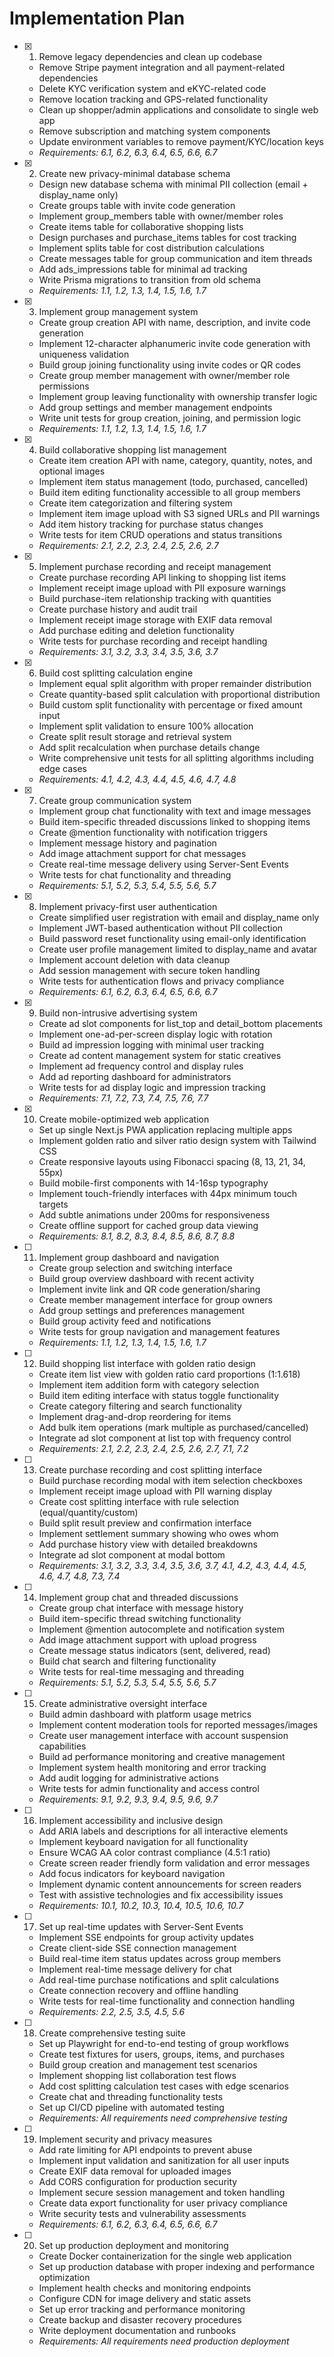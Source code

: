 # Implementation Plan

- [x] 1. Remove legacy dependencies and clean up codebase
  - Remove Stripe payment integration and all payment-related dependencies
  - Delete KYC verification system and eKYC-related code
  - Remove location tracking and GPS-related functionality
  - Clean up shopper/admin applications and consolidate to single web app
  - Remove subscription and matching system components
  - Update environment variables to remove payment/KYC/location keys
  - _Requirements: 6.1, 6.2, 6.3, 6.4, 6.5, 6.6, 6.7_

- [x] 2. Create new privacy-minimal database schema
  - Design new database schema with minimal PII collection (email + display_name only)
  - Create groups table with invite code generation
  - Implement group_members table with owner/member roles
  - Create items table for collaborative shopping lists
  - Design purchases and purchase_items tables for cost tracking
  - Implement splits table for cost distribution calculations
  - Create messages table for group communication and item threads
  - Add ads_impressions table for minimal ad tracking
  - Write Prisma migrations to transition from old schema
  - _Requirements: 1.1, 1.2, 1.3, 1.4, 1.5, 1.6, 1.7_

- [x] 3. Implement group management system
  - Create group creation API with name, description, and invite code generation
  - Implement 12-character alphanumeric invite code generation with uniqueness validation
  - Build group joining functionality using invite codes or QR codes
  - Create group member management with owner/member role permissions
  - Implement group leaving functionality with ownership transfer logic
  - Add group settings and member management endpoints
  - Write unit tests for group creation, joining, and permission logic
  - _Requirements: 1.1, 1.2, 1.3, 1.4, 1.5, 1.6, 1.7_

- [x] 4. Build collaborative shopping list management
  - Create item creation API with name, category, quantity, notes, and optional images
  - Implement item status management (todo, purchased, cancelled)
  - Build item editing functionality accessible to all group members
  - Create item categorization and filtering system
  - Implement item image upload with S3 signed URLs and PII warnings
  - Add item history tracking for purchase status changes
  - Write tests for item CRUD operations and status transitions
  - _Requirements: 2.1, 2.2, 2.3, 2.4, 2.5, 2.6, 2.7_

- [x] 5. Implement purchase recording and receipt management
  - Create purchase recording API linking to shopping list items
  - Implement receipt image upload with PII exposure warnings
  - Build purchase-item relationship tracking with quantities
  - Create purchase history and audit trail
  - Implement receipt image storage with EXIF data removal
  - Add purchase editing and deletion functionality
  - Write tests for purchase recording and receipt handling
  - _Requirements: 3.1, 3.2, 3.3, 3.4, 3.5, 3.6, 3.7_

- [x] 6. Build cost splitting calculation engine
  - Implement equal split algorithm with proper remainder distribution
  - Create quantity-based split calculation with proportional distribution
  - Build custom split functionality with percentage or fixed amount input
  - Implement split validation to ensure 100% allocation
  - Create split result storage and retrieval system
  - Add split recalculation when purchase details change
  - Write comprehensive unit tests for all splitting algorithms including edge cases
  - _Requirements: 4.1, 4.2, 4.3, 4.4, 4.5, 4.6, 4.7, 4.8_

- [x] 7. Create group communication system
  - Implement group chat functionality with text and image messages
  - Build item-specific threaded discussions linked to shopping items
  - Create @mention functionality with notification triggers
  - Implement message history and pagination
  - Add image attachment support for chat messages
  - Create real-time message delivery using Server-Sent Events
  - Write tests for chat functionality and threading
  - _Requirements: 5.1, 5.2, 5.3, 5.4, 5.5, 5.6, 5.7_

- [x] 8. Implement privacy-first user authentication
  - Create simplified user registration with email and display_name only
  - Implement JWT-based authentication without PII collection
  - Build password reset functionality using email-only identification
  - Create user profile management limited to display_name and avatar
  - Implement account deletion with data cleanup
  - Add session management with secure token handling
  - Write tests for authentication flows and privacy compliance
  - _Requirements: 6.1, 6.2, 6.3, 6.4, 6.5, 6.6, 6.7_

- [x] 9. Build non-intrusive advertising system
  - Create ad slot components for list_top and detail_bottom placements
  - Implement one-ad-per-screen display logic with rotation
  - Build ad impression logging with minimal user tracking
  - Create ad content management system for static creatives
  - Implement ad frequency control and display rules
  - Add ad reporting dashboard for administrators
  - Write tests for ad display logic and impression tracking
  - _Requirements: 7.1, 7.2, 7.3, 7.4, 7.5, 7.6, 7.7_

- [x] 10. Create mobile-optimized web application
  - Set up single Next.js PWA application replacing multiple apps
  - Implement golden ratio and silver ratio design system with Tailwind CSS
  - Create responsive layouts using Fibonacci spacing (8, 13, 21, 34, 55px)
  - Build mobile-first components with 14-16sp typography
  - Implement touch-friendly interfaces with 44px minimum touch targets
  - Add subtle animations under 200ms for responsiveness
  - Create offline support for cached group data viewing
  - _Requirements: 8.1, 8.2, 8.3, 8.4, 8.5, 8.6, 8.7, 8.8_

- [ ] 11. Implement group dashboard and navigation
  - Create group selection and switching interface
  - Build group overview dashboard with recent activity
  - Implement invite link and QR code generation/sharing
  - Create member management interface for group owners
  - Add group settings and preferences management
  - Build group activity feed and notifications
  - Write tests for group navigation and management features
  - _Requirements: 1.1, 1.2, 1.3, 1.4, 1.5, 1.6, 1.7_

- [ ] 12. Build shopping list interface with golden ratio design
  - Create item list view with golden ratio card proportions (1:1.618)
  - Implement item addition form with category selection
  - Build item editing interface with status toggle functionality
  - Create category filtering and search functionality
  - Implement drag-and-drop reordering for items
  - Add bulk item operations (mark multiple as purchased/cancelled)
  - Integrate ad slot component at list top with frequency control
  - _Requirements: 2.1, 2.2, 2.3, 2.4, 2.5, 2.6, 2.7, 7.1, 7.2_

- [ ] 13. Create purchase recording and cost splitting interface
  - Build purchase recording modal with item selection checkboxes
  - Implement receipt image upload with PII warning display
  - Create cost splitting interface with rule selection (equal/quantity/custom)
  - Build split result preview and confirmation interface
  - Implement settlement summary showing who owes whom
  - Add purchase history view with detailed breakdowns
  - Integrate ad slot component at modal bottom
  - _Requirements: 3.1, 3.2, 3.3, 3.4, 3.5, 3.6, 3.7, 4.1, 4.2, 4.3, 4.4, 4.5, 4.6, 4.7, 4.8, 7.3, 7.4_

- [ ] 14. Implement group chat and threaded discussions
  - Create group chat interface with message history
  - Build item-specific thread switching functionality
  - Implement @mention autocomplete and notification system
  - Add image attachment support with upload progress
  - Create message status indicators (sent, delivered, read)
  - Build chat search and filtering functionality
  - Write tests for real-time messaging and threading
  - _Requirements: 5.1, 5.2, 5.3, 5.4, 5.5, 5.6, 5.7_

- [ ] 15. Create administrative oversight interface
  - Build admin dashboard with platform usage metrics
  - Implement content moderation tools for reported messages/images
  - Create user management interface with account suspension capabilities
  - Build ad performance monitoring and creative management
  - Implement system health monitoring and error tracking
  - Add audit logging for administrative actions
  - Write tests for admin functionality and access control
  - _Requirements: 9.1, 9.2, 9.3, 9.4, 9.5, 9.6, 9.7_

- [ ] 16. Implement accessibility and inclusive design
  - Add ARIA labels and descriptions for all interactive elements
  - Implement keyboard navigation for all functionality
  - Ensure WCAG AA color contrast compliance (4.5:1 ratio)
  - Create screen reader friendly form validation and error messages
  - Add focus indicators for keyboard navigation
  - Implement dynamic content announcements for screen readers
  - Test with assistive technologies and fix accessibility issues
  - _Requirements: 10.1, 10.2, 10.3, 10.4, 10.5, 10.6, 10.7_

- [ ] 17. Set up real-time updates with Server-Sent Events
  - Implement SSE endpoints for group activity updates
  - Create client-side SSE connection management
  - Build real-time item status updates across group members
  - Implement real-time message delivery for chat
  - Add real-time purchase notifications and split calculations
  - Create connection recovery and offline handling
  - Write tests for real-time functionality and connection handling
  - _Requirements: 2.2, 2.5, 3.5, 4.5, 5.6_

- [ ] 18. Create comprehensive testing suite
  - Set up Playwright for end-to-end testing of group workflows
  - Create test fixtures for users, groups, items, and purchases
  - Build group creation and management test scenarios
  - Implement shopping list collaboration test flows
  - Add cost splitting calculation test cases with edge scenarios
  - Create chat and threading functionality tests
  - Set up CI/CD pipeline with automated testing
  - _Requirements: All requirements need comprehensive testing_

- [ ] 19. Implement security and privacy measures
  - Add rate limiting for API endpoints to prevent abuse
  - Implement input validation and sanitization for all user inputs
  - Create EXIF data removal for uploaded images
  - Add CORS configuration for production security
  - Implement secure session management and token handling
  - Create data export functionality for user privacy compliance
  - Write security tests and vulnerability assessments
  - _Requirements: 6.1, 6.2, 6.3, 6.4, 6.5, 6.6, 6.7_

- [ ] 20. Set up production deployment and monitoring
  - Create Docker containerization for the single web application
  - Set up production database with proper indexing and performance optimization
  - Implement health checks and monitoring endpoints
  - Configure CDN for image delivery and static assets
  - Set up error tracking and performance monitoring
  - Create backup and disaster recovery procedures
  - Write deployment documentation and runbooks
  - _Requirements: All requirements need production deployment_